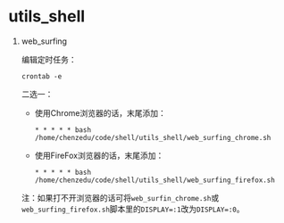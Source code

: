 # utils_shell

1. web_surfing

   编辑定时任务：

   ```
   crontab -e
   ```

   二选一：

   - 使用Chrome浏览器的话，末尾添加：

     ```
     * * * * * bash /home/chenzedu/code/shell/utils_shell/web_surfing_chrome.sh
     ```

   - 使用FireFox浏览器的话，末尾添加：

     ```
     * * * * * bash /home/chenzedu/code/shell/utils_shell/web_surfing_firefox.sh
     ```

   注：如果打不开浏览器的话可将`web_surfin_chrome.sh`或`web_surfing_firefox.sh`脚本里的`DISPLAY=:1`改为`DISPLAY=:0`。


